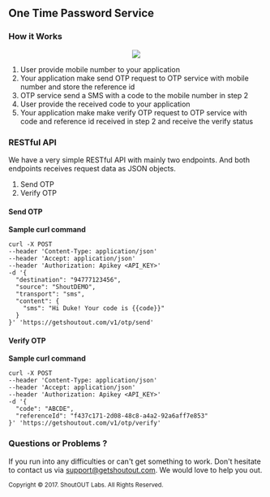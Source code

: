 ## One Time Password Service

### <a id="#rH"></a>How it Works

<div style="text-align:center"><img src ="http://developers.getshoutout.com/images/OTP_Service_Message_Flow.png" /></div>


1. User provide mobile number to your application
2. Your application make send OTP request to OTP service with mobile number and store the reference id
3. OTP service send a SMS with a code to the mobile number in step 2
4. User provide the received code to your application
5. Your application make make verify OTP request to OTP service with code and reference id received in step 2 and receive the verify status

### <a id="#rA"></a>RESTful API

We have a very simple RESTful API with mainly two endpoints. And both endpoints receives request data as JSON objects.

 1. Send OTP
 2. Verify OTP

#### <a id="#1"></a>Send OTP

**Sample curl command**

```curl
curl -X POST
--header 'Content-Type: application/json'
--header 'Accept: application/json'
--header 'Authorization: Apikey <API_KEY>'
-d '{
  "destination": "94777123456",
  "source": "ShoutDEMO",
  "transport": "sms",
  "content": {
    "sms": "Hi Duke! Your code is {{code}}"
  }
}' 'https://getshoutout.com/v1/otp/send'
```

#### <a id="#2"></a>Verify OTP

**Sample curl command**

```curl
curl -X POST
--header 'Content-Type: application/json'
--header 'Accept: application/json'
--header 'Authorization: Apikey <API_KEY>'
-d '{
  "code": "ABCDE",
  "referenceId": "f437c171-2d08-48c8-a4a2-92a6aff7e853"
}' 'https://getshoutout.com/v1/otp/verify'
```

### Questions or Problems ?

If you run into any difficulties or can't get something to work. Don't hesitate to contact us via <support@getshoutout.com>. We would love to help you out.

<small>Copyright © 2017. ShoutOUT Labs. All Rights Reserved.</small>